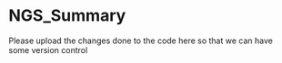 NGS_Summary
===========

Please upload the changes done to the code here so that we can have some version control

